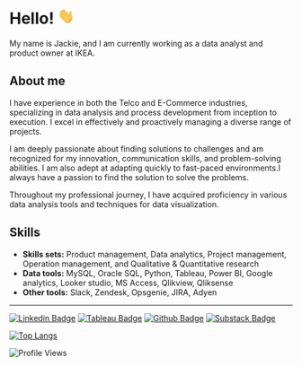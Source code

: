 # Hello! <img src="https://raw.githubusercontent.com/ptyadana/ptyadana/master/wave.gif" width="30px">

<p>My name is Jackie, and I am currently working as a data analyst and product owner at IKEA.</p>

## About me
<p>I have experience in both the Telco and E-Commerce industries, specializing in data analysis and process development from inception to execution. I excel in effectively and proactively managing a diverse range of projects.</p>

<p>I am deeply passionate about finding solutions to challenges and am recognized for my innovation, communication skills, and problem-solving abilities. I am also adept at adapting quickly to fast-paced environments.I always have a passion to find the solution to solve the problems.</p>

<p>Throughout my professional journey, I have acquired proficiency in various data analysis tools and techniques for data visualization.</p>

## Skills
- **Skills sets:** Product management, Data analytics, Project management, Operation management, and Qualitative & Quantitative research 
- **Data tools:** MySQL, Oracle SQL, Python, Tableau, Power BI, Google analytics, Looker studio, MS Access, Qlikview, Qliksense
- **Other tools:** Slack, Zendesk, Opsgenie, JIRA, Adyen

----
[![Linkedin Badge](https://img.shields.io/badge/-LinkedIn-blue?style=flat-square&logo=Linkedin&logoColor=white&link=https://www.linkedin.com/in/chien-chi-tung)](https://www.linkedin.com/in/chien-chi-tung)
[![Tableau Badge](http://img.shields.io/badge/-Tableau-orange?style=flat-square&logo=tableau&logoColor=white&link=https://public.tableau.com/app/profile/jackie.tung/vizzes)](https://public.tableau.com/app/profile/jackie.tung/vizzes)
[![Github Badge](http://img.shields.io/badge/-Github-black?style=flat-square&logo=github&link=https://github.com/chienchitung/)](https://github.com/chienchitung) 
[![Substack Badge](http://img.shields.io/badge/-Substack-black?style=flat-square&logo=substack&link=https://jtdatastoryteller.substack.com)](https://jtdatastoryteller.substack.com)


[![Top Langs](https://github-readme-stats.vercel.app/api/top-langs/?username=chienchitung&layout=compact)](https://github.com/chienchitung/github-readme-stats)

![Profile Views](https://komarev.com/ghpvc/?username=chienchitung)
